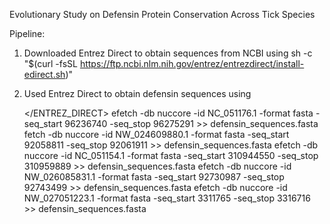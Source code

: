 Evolutionary Study on Defensin Protein Conservation Across Tick Species

Pipeline:
1. Downloaded Entrez Direct to obtain sequences from NCBI using sh -c "$(curl -fsSL https://ftp.ncbi.nlm.nih.gov/entrez/entrezdirect/install-edirect.sh)"
2. Used Entrez Direct to obtain defensin sequences using

   </ENTREZ_DIRECT>
   efetch -db nuccore -id NC_051176.1 -format fasta -seq_start 96236740 -seq_stop 96275291 >> defensin_sequences.fasta
   fetch -db nuccore -id NW_024609880.1 -format fasta -seq_start 92058811 -seq_stop 92061911 >> defensin_sequences.fasta
   efetch -db nuccore -id NC_051154.1 -format fasta -seq_start 310944550 -seq_stop 310959889 >> defensin_sequences.fasta
   efetch -db nuccore -id NW_026085831.1 -format fasta -seq_start 92730987 -seq_stop 92743499 >> defensin_sequences.fasta
   efetch -db nuccore -id NW_027051223.1 -format fasta -seq_start 3311765 -seq_stop 3316716 >> defensin_sequences.fasta
